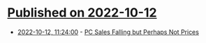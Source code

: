 # [Published on 2022-10-12](index.md)

* [2022-10-12, 11:24:00](https://soylentnews.org/article.pl?sid=22/10/11/1826210&from=rss) - [PC Sales Falling but Perhaps Not  Prices](https://soylentnews.org/article.pl?sid=22/10/11/1826210&from=rss)
